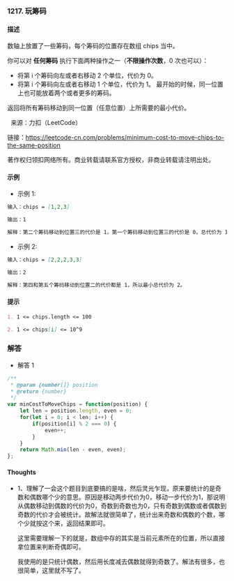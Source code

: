 ### 1217. 玩筹码

#### 描述

数轴上放置了一些筹码，每个筹码的位置存在数组 chips 当中。

你可以对 __任何筹码__ 执行下面两种操作之一（__不限操作次数__，0 次也可以）：

+ 将第 i 个筹码向左或者右移动 2 个单位，代价为 0。
+ 将第 i 个筹码向左或者右移动 1 个单位，代价为 1。
最开始的时候，同一位置上也可能放着两个或者更多的筹码。

返回将所有筹码移动到同一位置（任意位置）上所需要的最小代价。

 
来源：力扣（LeetCode）

链接：https://leetcode-cn.com/problems/minimum-cost-to-move-chips-to-the-same-position

著作权归领扣网络所有。商业转载请联系官方授权，非商业转载请注明出处。

#### 示例

+ 示例 1:
```md
输入：chips = [1,2,3]

输出：1

解释：第二个筹码移动到位置三的代价是 1，第一个筹码移动到位置三的代价是 0，总代价为 1。
```
+ 示例 2:
```md
输入：chips = [2,2,2,3,3]

输出：2

解释：第四和第五个筹码移动到位置二的代价都是 1，所以最小总代价为 2。
```


#### 提示
```md
1. 1 <= chips.length <= 100

2. 1 <= chips[i] <= 10^9
```

### 解答

+ 解答 1
```js
/**
 * @param {number[]} position
 * @return {number}
 */
var minCostToMoveChips = function(position) {
    let len = position.length, even = 0;
    for(let i = 0; i < len; i++) {
        if(position[i] % 2 === 0) {
            even++;
        }
    }
    return Math.min(len - even, even);
};
```

#### Thoughts

+ 1、理解了一会这个题目到底要搞的是啥，然后灵光乍现，原来要统计的是奇数和偶数哪个少的意思。原因是移动两步代价为0，移动一步代价为1，那说明从偶数移动到偶数的代价为0，奇数到奇数也为0，只有奇数到偶数或者偶数到奇数的代价才会被统计。故解法就很简单了，统计出来奇数和偶数的个数，哪个少就按这个来，返回结果即可。

  这里需要理解一下的就是，数组中存的其实是当前元素所在的位置，所以直接拿位置来判断奇偶即可。

  我使用的是只统计偶数，然后用长度减去偶数就得到奇数了。解法有很多，也很简单，这里就不写了。
